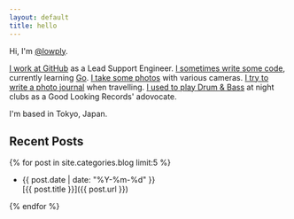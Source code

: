 ```yaml
---
layout: default
title: hello
---
```


Hi, I'm [@lowply](https://twitter.com/lowply).

[I work at GitHub](https://github.com/lowply) as a Lead Support Engineer. [I sometimes write some code](https://github.com/lowply?tab=repositories), currently learning [Go](https://github.com/lowply?tab=repositories&q=&type=&language=go). [I take some photos](https://instagram.com/lowply) with various cameras. [I try to write a photo journal](/photo) when travelling. [I used to play Drum & Bass](https://www.mixcloud.com/lowply) at night clubs as a Good Looking Records' adovocate.

I'm based in Tokyo, Japan.

## Recent Posts

{% for post in site.categories.blog limit:5 %}

- <div class="date">{{ post.date | date: "%Y-%m-%d" }}</div> [{{ post.title }}]({{ post.url }})

{% endfor %}